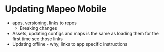 # Updating Mapeo Mobile



* apps, versioning, links to repos
  * Breaking changes
* Assets, updating configs and maps is the same as loading them for the first time see those links
* Updating offline - why, links to app specific instructions
